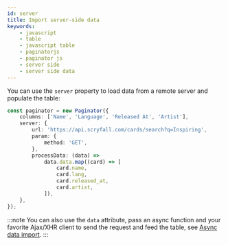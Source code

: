 ```yaml
---
id: server
title: Import server-side data
keywords:
    - javascript
    - table
    - javascript table
    - paginatorjs
    - paginator js
    - server side
    - server side data
---
```


You can use the `server` property to load data from a remote server and populate the table:

```ts paginator
const paginator = new Paginator({
    columns: ['Name', 'Language', 'Released At', 'Artist'],
    server: {
        url: 'https://api.scryfall.com/cards/search?q=Inspiring',
        param: {
            method: 'GET',
        },
        processData: (data) =>
            data.data.map((card) => [
                card.name,
                card.lang,
                card.released_at,
                card.artist,
            ]),
    },
});
```

:::note
You can also use the `data` attribute, pass an async function and your favorite Ajax/XHR client to send
the request and feed the table, see [Async data import](./import-async.md).
:::
